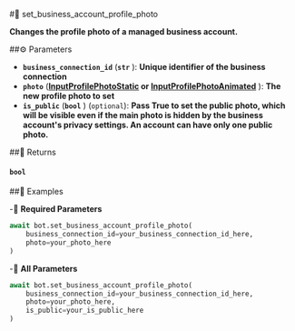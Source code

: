 #🔧 set_business_account_profile_photo

**Changes the profile photo of a managed business account.**

##⚙️ Parameters

- **`business_connection_id`** (**`str`** ): **Unique identifier of the business connection**
- **`photo`** (**[InputProfilePhotoStatic](../types/InputProfilePhotoStatic.md) or [InputProfilePhotoAnimated](../types/InputProfilePhotoAnimated.md)** ): **The new profile photo to set**
- **`is_public`** (**`bool`** ) (`optional`): **Pass True to set the public photo, which will be visible even if the main photo is hidden by the business account's privacy settings. An account can have only one public photo.**

##📲 Returns

#### `bool`

##📀 Examples

-🪫 **Required Parameters**

```python
await bot.set_business_account_profile_photo(
    business_connection_id=your_business_connection_id_here,
    photo=your_photo_here
)
```

-🔋 **All Parameters**

```python
await bot.set_business_account_profile_photo(
    business_connection_id=your_business_connection_id_here,
    photo=your_photo_here,
    is_public=your_is_public_here
)
```
